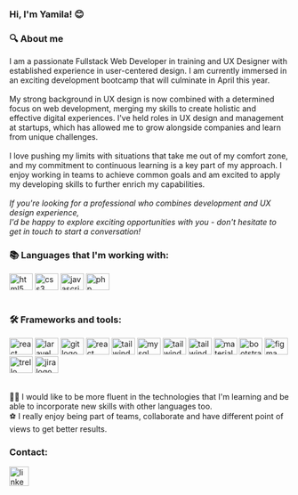 ### Hi, I'm Yamila! 😊
<h3 align="left"> 🔍 About me</h3>
I am a passionate Fullstack Web Developer in training and UX Designer with established experience in user-centered design. I am currently immersed in an exciting development bootcamp that will culminate in April this year.<br><br>
My strong background in UX design is now combined with a determined focus on web development, merging my skills to create holistic and effective digital experiences.
I've held roles in UX design and management at startups, which has allowed me to grow alongside companies and learn from unique challenges.<br><br>
I love pushing my limits with situations that take me out of my comfort zone, and my commitment to continuous learning is a key part of my approach. I enjoy working in teams to achieve common goals and am excited to apply my developing skills to further enrich my capabilities.<br><br>
<em>If you're looking for a professional who combines development and UX design experience, <br>
I'd be happy to explore exciting opportunities with you - don't hesitate to get in touch to start a conversation!</em>

<h3 align="left">📚 Languages that I'm working with:</h3>
<div align="left">
  <img src="https://cdn.jsdelivr.net/gh/devicons/devicon/icons/html5/html5-original.svg" height="30" width="42" alt="html5 logo"  />
  <img src="https://cdn.jsdelivr.net/gh/devicons/devicon/icons/css3/css3-original.svg" height="30" width="42" alt="css3 logo"  />
  <img src="https://cdn.jsdelivr.net/gh/devicons/devicon/icons/javascript/javascript-original.svg" height="30" width="42" alt="javascript logo"  /> 
  <img src="https://cdn.jsdelivr.net/gh/devicons/devicon/icons/php/php-original.svg" height="30" width="42" alt="php logo"/>   
 

</div></br>


<h3 align="left">🛠 Frameworks and tools:</h3>
<div align="left">
  <img src="https://cdn.jsdelivr.net/gh/devicons/devicon/icons/react/react-original.svg" height="30" width="42" alt="react logo"/>   
  <img src="https://cdn.jsdelivr.net/gh/devicons/devicon/icons/laravel/laravel-plain-wordmark.svg" height="30" width="42" alt="laravel logo"/>
  <img src="https://cdn.jsdelivr.net/gh/devicons/devicon/icons/git/git-original-wordmark.svg"  height="30" width="42" alt="git logo"/>
  <img src="https://cdn.jsdelivr.net/gh/devicons/devicon/icons/sass/sass-original.svg" height="30" width="42" alt="react logo"/>
  <img src="https://cdn.jsdelivr.net/gh/devicons/devicon/icons/mysql/mysql-original-wordmark.svg" height="30" width="42" alt="tailwind logo" /> 
  <img src="https://cdn.jsdelivr.net/gh/devicons/devicon/icons/jest/jest-plain.svg" height="30" width="42" alt="mysql logo" />
  <img src="https://cdn.jsdelivr.net/gh/devicons/devicon/icons/tailwindcss/tailwindcss-plain.svg" height="30" width="42" alt="tailwind logo" /> 
  <img src="https://cdn.jsdelivr.net/gh/devicons/devicon/icons/vscode/vscode-original-wordmark.svg" height="30" width="42" alt="tailwind logo" />
  <img src="https://cdn.jsdelivr.net/gh/devicons/devicon/icons/materialui/materialui-original.svg" height="30" width="42" alt="materialui logo"/>
  <img src="https://cdn.jsdelivr.net/gh/devicons/devicon/icons/bootstrap/bootstrap-original.svg" height="30" width="42" alt="bootstrap logo" />
  <img src="https://cdn.jsdelivr.net/gh/devicons/devicon/icons/figma/figma-original.svg" height="30" width="42" alt="figma logo"/>  
  <img src="https://cdn.jsdelivr.net/gh/devicons/devicon/icons/trello/trello-plain.svg" height="30" width="42" alt="trello logo" />
  <img src="https://cdn.jsdelivr.net/gh/devicons/devicon/icons/jira/jira-original.svg" height="30" width="42" alt="jira logo" />
  
  
</div></br>


🧚🏼 I would like to be more fluent in the technologies that I'm learning and be able to incorporate new skills with other languages too.<br>
⚽️ I really enjoy being part of teams, collaborate and have different point of views to get better results.

 
 <h3 align="left">Contact:</h3>
 <div align="left">
 <a href="https://www.linkedin.com/in/yamila-ranea/"> <img src="https://img.shields.io/static/v1?message=LinkedIn&logo=linkedin&label=&color=0077B5&logoColor=white&labelColor=&style=for-the-badge" height="35" alt="linkedin logo"  /></a>
</div>

